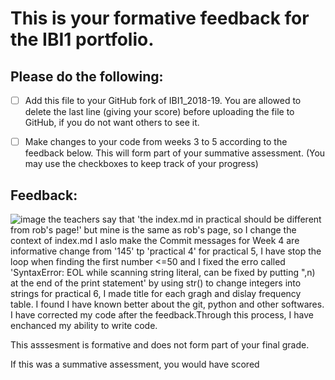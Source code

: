 # This is your formative feedback for the IBI1 portfolio.


## Please do the following:

- [ ] Add this file to your GitHub fork of IBI1_2018-19. You are allowed to delete the last line (giving your score) before uploading the file to GitHub, if you do not want others to see it. 
- [ ] Make changes to your code from weeks 3 to 5 according to the feedback below. This will form part of your summative assessment. (You may use the checkboxes to keep track of your progress) 


## Feedback:

![image](https://user-images.githubusercontent.com/79954961/118694437-a7585800-b83e-11eb-9673-b7d442eac7a0.png)
the teachers say that 'the index.md in practical should be different from rob's page!' but mine is the same as rob's page, so I change the context of index.md
I aslo make the Commit messages for Week 4 are informative change from '145' tp 'practical 4'
for practical 5, I have stop the loop when finding the first number <=50 and I fixed the erro called 'SyntaxError: EOL while scanning string literal, can be fixed by putting ",n) at the end of the print statement' by using str() to change integers into strings
for practical 6, I made title for each gragh and dislay frequency table.
I found I have known better about the git, python and other softwares. I have corrected my code after the feedback.Through this process, I have enchanced my ability to write code.

This asssesment is formative and does not form part of your final grade. 

If this was a summative assessment, you would have scored 









